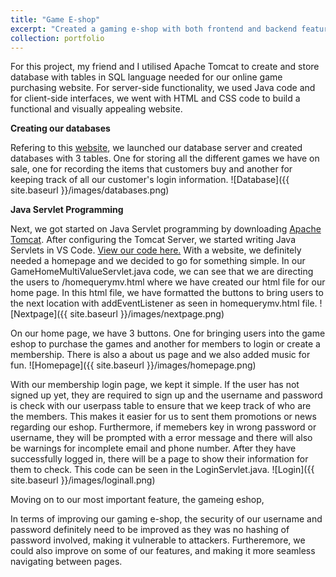 ```yaml
---
title: "Game E-shop"
excerpt: "Created a gaming e-shop with both frontend and backend features <br/><img src='/aboutme/images/gameshoppic.png' style='width:300px; height:auto;'>"
collection: portfolio
---
```


For this project, my friend and I utilised Apache Tomcat to create and store database with tables in SQL language needed for our online game purchasing website. For server-side functionality, we used Java code and for client-side interfaces, we went with HTML and CSS code to build a functional and visually appealing website.

**Creating our databases**

Refering to this [website](https://www3.ntu.edu.sg/home/ehchua/Programming/sql/MySQL_HowTo.html), we launched our database server and created databases with 3 tables. One for storing all the different games we have on sale, one for recording the items that customers buy and another for keeping track of all our customer's login information. 
![Database]({{ site.baseurl }}/images/databases.png)

**Java Servlet Programming**

Next, we got started on Java Servlet programming by downloading [Apache Tomcat](https://www3.ntu.edu.sg/home/ehchua/Programming/howto/Tomcat_HowTo.html). After configuring the Tomcat Server, we started writing Java Servlets in VS Code. [View our code here.](https://github.com/h-wenxuan/gaming-eshop/tree/master)
With a website, we definitely needed a homepage and we decided to go for something simple. In our GameHomeMultiValueServlet.java code, we can see that we are directing the users to /homequerymv.html where we have created our html file for our home page. In this html file, we have formatted the buttons to bring users to the next location with addEventListener as seen in homequerymv.html file. 
![Nextpage]({{ site.baseurl }}/images/nextpage.png)

On our home page, we have 3 buttons. One for bringing users into the game eshop to purchase the games and another for members to login or create a membership. There is also a about us page and we also added music for fun.
![Homepage]({{ site.baseurl }}/images/homepage.png)

With our membership login page, we kept it simple. If the user has not signed up yet, they are required to sign up and the username and password is check with our userpass table to ensure that we keep track of who are the members. This makes it easier for us to sent them promotions or news regarding our eshop. Furthermore, if memebers key in wrong password or username, they will be prompted with a error message and there will also be warnings for incomplete email and phone number. After they have successfully logged in, there will be a page to show their information for them to check. This code can be seen in the LoginServlet.java. 
![Login]({{ site.baseurl }}/images/loginall.png)

Moving on to our most important feature, the gameing eshop, 

In terms of improving our gaming e-shop, the security of our username and password definitely need to be improved as they was no hashing of password involved, making it vulnerable to attackers. Furtheremore, we could also improve on some of our features, and making it more seamless navigating between pages. 
